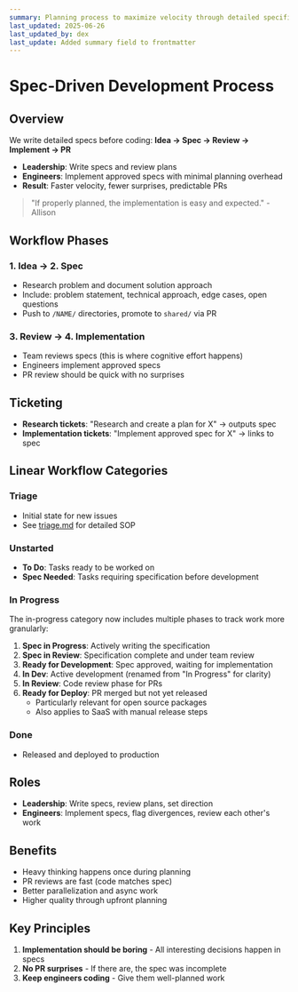 ```yaml
---
summary: Planning process to maximize velocity through detailed specification before coding
last_updated: 2025-06-26
last_updated_by: dex
last_update: Added summary field to frontmatter
---
```


# Spec-Driven Development Process

## Overview

We write detailed specs before coding: **Idea → Spec → Review → Implement → PR**

- **Leadership**: Write specs and review plans
- **Engineers**: Implement approved specs with minimal planning overhead
- **Result**: Faster velocity, fewer surprises, predictable PRs

> "If properly planned, the implementation is easy and expected." - Allison

## Workflow Phases

### 1. Idea → 2. Spec
- Research problem and document solution approach
- Include: problem statement, technical approach, edge cases, open questions
- Push to `/NAME/` directories, promote to `shared/` via PR

### 3. Review → 4. Implementation
- Team reviews specs (this is where cognitive effort happens)
- Engineers implement approved specs
- PR review should be quick with no surprises

## Ticketing

- **Research tickets**: "Research and create a plan for X" → outputs spec
- **Implementation tickets**: "Implement approved spec for X" → links to spec

## Linear Workflow Categories

### Triage
- Initial state for new issues
- See [triage.md](./triage.md) for detailed SOP

### Unstarted
- **To Do**: Tasks ready to be worked on
- **Spec Needed**: Tasks requiring specification before development

### In Progress
The in-progress category now includes multiple phases to track work more granularly:

1. **Spec in Progress**: Actively writing the specification
2. **Spec in Review**: Specification complete and under team review
3. **Ready for Development**: Spec approved, waiting for implementation
4. **In Dev**: Active development (renamed from "In Progress" for clarity)
5. **In Review**: Code review phase for PRs
6. **Ready for Deploy**: PR merged but not yet released
   - Particularly relevant for open source packages
   - Also applies to SaaS with manual release steps

### Done
- Released and deployed to production

## Roles

- **Leadership**: Write specs, review plans, set direction
- **Engineers**: Implement specs, flag divergences, review each other's work

## Benefits

- Heavy thinking happens once during planning
- PR reviews are fast (code matches spec)
- Better parallelization and async work
- Higher quality through upfront planning

## Key Principles

1. **Implementation should be boring** - All interesting decisions happen in specs
2. **No PR surprises** - If there are, the spec was incomplete
3. **Keep engineers coding** - Give them well-planned work